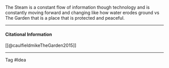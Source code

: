 
The Steam is a constant flow of information though technology and is constantly moving forward and changing like how water erodes ground vs The Garden that is a place that is protected and peaceful.

-------------------------------------

#### Citational Information

[[@caulfieldmikeTheGarden2015]]

------------------------

Tag #Idea 